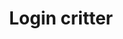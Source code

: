 ---
title: "Login critter"
categories: ["Web"]

link:
    url: "https://github.com/cgoldsby/LoginCritter"
    dead: false

message: "A cute svg that will interact with user inputs in login forms."
---